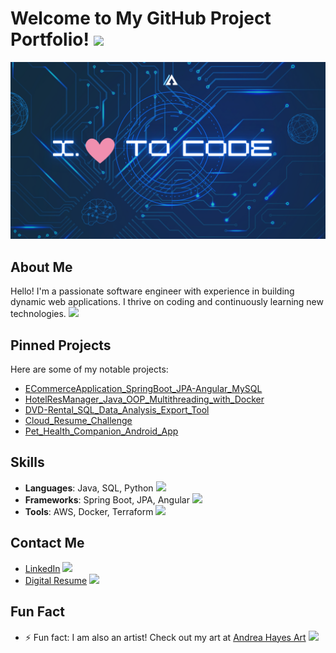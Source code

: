 

# Welcome to My GitHub Project Portfolio! <img src="https://github.githubassets.com/images/icons/emoji/unicode/1f44b.png?v8" width="20"/>

![Profile Banner](https://github.com/NikkaLuna/NikkaLuna/blob/main/ILoveToCode.png)

## About Me
Hello! I'm a passionate software engineer with experience in building dynamic web applications. I thrive on coding and continuously learning new technologies. <img src="https://github.githubassets.com/images/icons/emoji/unicode/1f4bb.png?v8" width="20"/>

## Pinned Projects
Here are some of my notable projects:
- [ECommerceApplication_SpringBoot_JPA-Angular_MySQL](https://github.com/NikkaLuna/ECommerceApplication-SpringBoot-JPA-Angular-MySQL)
- [HotelResManager_Java_OOP_Multithreading_with_Docker](https://github.com/NikkaLuna/HotelResManager_Java_OOP_Multithreading_with_Docker)
- [DVD-Rental_SQL_Data_Analysis_Export_Tool](https://github.com/NikkaLuna/DVD-Rental-SQL-Data-Analysis-Export-Tool)
- [Cloud_Resume_Challenge](https://github.com/NikkaLuna/Cloud_Resume_Challenge)
- [Pet_Health_Companion_Android_App](https://github.com/NikkaLuna/Pet_Health_Companion_Android_App)

## Skills
- **Languages**: Java, SQL, Python <img src="https://github.githubassets.com/images/icons/emoji/unicode/2615.png?v8" width="20"/>
- **Frameworks**: Spring Boot, JPA, Angular <img src="https://github.githubassets.com/images/icons/emoji/unicode/1f331.png?v8" width="20"/>
- **Tools**: AWS, Docker, Terraform <img src="https://github.githubassets.com/images/icons/emoji/unicode/1f433.png?v8" width="20"/>

## Contact Me
- [LinkedIn](https://www.linkedin.com/in/andrea-hayes-msml/) <img src="https://github.githubassets.com/images/icons/emoji/unicode/1f517.png?v8" width="20"/>
- [Digital Resume](https://andreahayes-dev.com) <img src="https://github.githubassets.com/images/icons/emoji/unicode/1f4c4.png?v8" width="20"/>

## Fun Fact
- ⚡ Fun fact: I am also an artist! Check out my art at [Andrea Hayes Art](https://andreachristinehayes.wixsite.com/andreahayesart/) <img src="https://github.githubassets.com/images/icons/emoji/unicode/1f3a8.png?v8" width="20"/>
